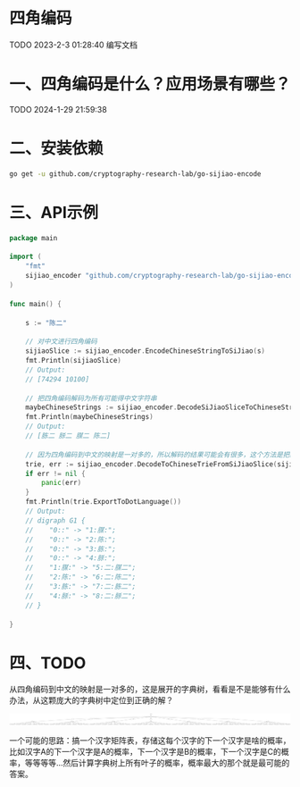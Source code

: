# 四角编码

TODO 2023-2-3 01:28:40 编写文档 

# 一、四角编码是什么？应用场景有哪些？

TODO 2024-1-29 21:59:38 

# 二、安装依赖

```bash
go get -u github.com/cryptography-research-lab/go-sijiao-encode 
```

# 三、API示例

```go
package main

import (
	"fmt"
	sijiao_encoder "github.com/cryptography-research-lab/go-sijiao-encode"
)

func main() {

	s := "陈二"

	// 对中文进行四角编码
	sijiaoSlice := sijiao_encoder.EncodeChineseStringToSiJiao(s)
	fmt.Println(sijiaoSlice)
	// Output:
	// [74294 10100]

	// 把四角编码解码为所有可能得中文字符串
	maybeChineseStrings := sijiao_encoder.DecodeSiJiaoSliceToChineseStrings(sijiaoSlice)
	fmt.Println(maybeChineseStrings)
	// Output:
	// [胨二 脎二 腜二 陈二]

	// 因为四角编码到中文的映射是一对多的，所以解码的结果可能会有很多，这个方法是把结果以字典树的方式返回
	trie, err := sijiao_encoder.DecodeToChineseTrieFromSiJiaoSlice(sijiaoSlice)
	if err != nil {
		panic(err)
	}
	fmt.Println(trie.ExportToDotLanguage())
	// Output:
	// digraph G1 {
	//    "0::" -> "1:腜:";
	//    "0::" -> "2:陈:";
	//    "0::" -> "3:胨:";
	//    "0::" -> "4:脎:";
	//    "1:腜:" -> "5:二:腜二";
	//    "2:陈:" -> "6:二:陈二";
	//    "3:胨:" -> "7:二:胨二";
	//    "4:脎:" -> "8:二:脎二";
	// }

}
```

# 四、TODO 

 从四角编码到中文的映射是一对多的，这是展开的字典树，看看是不是能够有什么办法，从这颗庞大的字典树中定位到正确的解？

![image-20240129220216393](README.assets/image-20240129220216393.png)

一个可能的思路：搞一个汉字矩阵表，存储这每个汉字的下一个汉字是啥的概率，比如汉字A的下一个汉字是A的概率，下一个汉字是B的概率，下一个汉字是C的概率，等等等等...然后计算字典树上所有叶子的概率，概率最大的那个就是最可能的答案。





